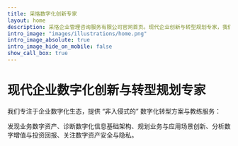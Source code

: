 ```yaml
---
title: 采恪数字化创新专家
layout: home
description: 采恪企业管理咨询服务有限公司官网首页。现代企业创新与转型规划专家，我们专注于企业数字化生态，提供 “非入侵式的” 数字化转型方案与教练服务：发现业务数字资产、诊断数字化信息基础架构、规划业务与应用场景创新、分析数字增值与投资回报、关注数字资产安全与隐私。
intro_image: "images/illustrations/home.png"
intro_image_absolute: true
intro_image_hide_on_mobile: false
show_call_box: true
---
```


# 现代企业数字化创新与转型规划专家

我们专注于企业数字化生态，提供 “非入侵式的” 数字化转型方案与教练服务：

发现业务数字资产、诊断数字化信息基础架构、规划业务与应用场景创新、分析数字增值与投资回报、关注数字资产安全与隐私。